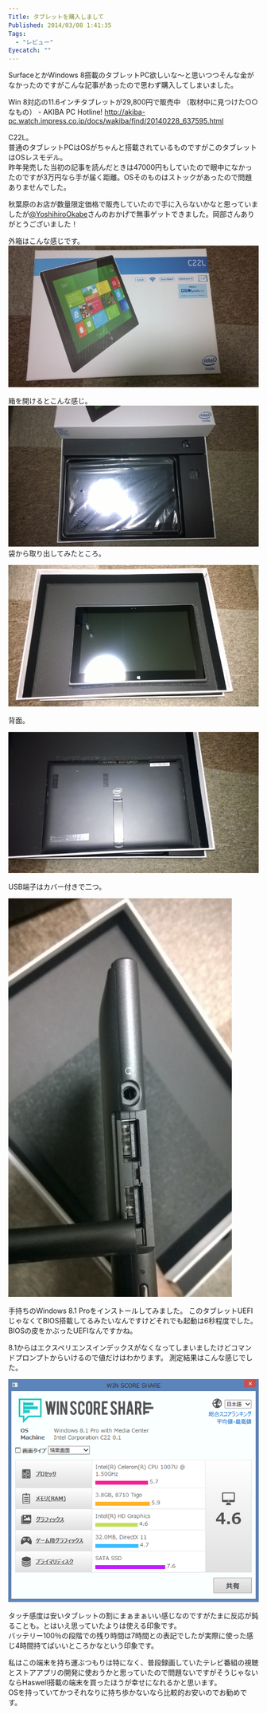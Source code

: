 ```yaml
---
Title: タブレットを購入しまして
Published: 2014/03/08 1:41:35
Tags:
  - "レビュー"
Eyecatch: ""
---
```

SurfaceとかWindows 8搭載のタブレットPC欲しいな～と思いつつそんな金がなかったのですがこんな記事があったので思わず購入してしまいました。

Win 8対応の11.6インチタブレットが29,800円で販売中 （取材中に見つけた○○なもの） - AKIBA PC Hotline!
http://akiba-pc.watch.impress.co.jp/docs/wakiba/find/20140228_637595.html

C22L。  
普通のタブレットPCはOSがちゃんと搭載されているものですがこのタブレットはOSレスモデル。  
昨年発売した当初の記事を読んだときは47000円もしていたので眼中になかったのですが3万円なら手が届く距離。OSそのものはストックがあったので問題ありませんでした。

秋葉原のお店が数量限定価格で販売していたので手に入らないかなと思っていましたが[@YoshihiroOkabe](https://twitter.com/YoshihiroOkabe)さんのおかげで無事ゲットできました。岡部さんありがとうございました！

外箱はこんな感じです。  
![](20140306194824.jpg) 

箱を開けるとこんな感じ。
![](20140306195742.jpg) 
袋から取り出してみたところ。

![](20140306200019.jpg) 

背面。

![](20140306200942.jpg) 

USB端子はカバー付きで二つ。

![](20140306201701.jpg) 

手持ちのWindows 8.1 Proをインストールしてみました。
このタブレットUEFIじゃなくてBIOS搭載してるみたいなんですけどそれでも起動は6秒程度でした。BIOSの皮をかぶったUEFIなんですかね。

8.1からはエクスペリエンスインデックスがなくなってしまいましたけどコマンドプロンプトからいけるので値だけはわかります。
測定結果はこんな感じでした。

![](20140308012029.png) 

タッチ感度は安いタブレットの割にまぁまぁいい感じなのですがたまに反応が鈍ることも。とはいえ思っていたよりは使える印象です。  
バッテリー100％の段階での残り時間は7時間との表記でしたが実際に使った感じ4時間持てばいいところかなという印象です。

私はこの端末を持ち運ぶつもりは特になく、普段録画していたテレビ番組の視聴とストアアプリの開発に使おうかと思っていたので問題ないですがそうじゃないならHaswell搭載の端末を買ったほうが幸せになれるかと思います。  
OSを持っていてかつそれなりに持ち歩かないなら比較的お安いのでお勧めです。